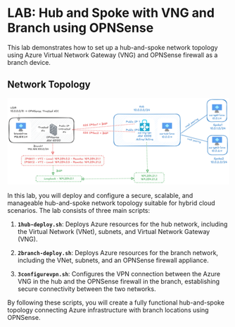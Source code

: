 # LAB: Hub and Spoke with VNG and Branch using OPNSense

This lab demonstrates how to set up a hub-and-spoke network topology using Azure Virtual Network Gateway (VNG) and OPNSense firewall as a branch device.


## Network Topology

![](./media/network-diagram.png)

In this lab, you will deploy and configure a secure, scalable, and manageable hub-and-spoke network topology suitable for hybrid cloud scenarios. The lab consists of three main scripts:

1. **`1hub-deploy.sh`**: Deploys Azure resources for the hub network, including the Virtual Network (VNet), subnets, and Virtual Network Gateway (VNG).

2. **`2branch-deploy.sh`**: Deploys Azure resources for the branch network, including the VNet, subnets, and an OPNSense firewall appliance.

3. **`3configurevpn.sh`**: Configures the VPN connection between the Azure VNG in the hub and the OPNSense firewall in the branch, establishing secure connectivity between the two networks.

By following these scripts, you will create a fully functional hub-and-spoke topology connecting Azure infrastructure with branch locations using OPNSense.
